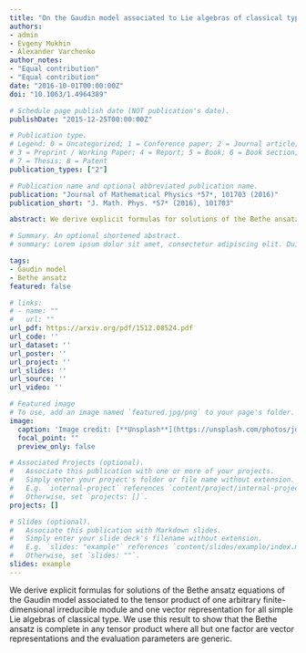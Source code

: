 ```yaml
---
title: "On the Gaudin model associated to Lie algebras of classical types"
authors:
- admin
- Evgeny Mukhin
- Alexander Varchenko
author_notes:
- "Equal contribution"
- "Equal contribution"
date: "2016-10-01T00:00:00Z"
doi: "10.1063/1.4964389"

# Schedule page publish date (NOT publication's date).
publishDate: "2015-12-25T00:00:00Z"

# Publication type.
# Legend: 0 = Uncategorized; 1 = Conference paper; 2 = Journal article;
# 3 = Preprint / Working Paper; 4 = Report; 5 = Book; 6 = Book section;
# 7 = Thesis; 8 = Patent
publication_types: ["2"]

# Publication name and optional abbreviated publication name.
publication: "Journal of Mathematical Physics *57*, 101703 (2016)"
publication_short: "J. Math. Phys. *57* (2016), 101703"

abstract: We derive explicit formulas for solutions of the Bethe ansatz equations of the Gaudin model associated to the tensor product of one arbitrary finite-dimensional irreducible module and one vector representation for all simple Lie algebras of classical type. We use this result to show that the Bethe ansatz is complete in any tensor product where all but one factor are vector representations and the evaluation parameters are generic.

# Summary. An optional shortened abstract.
# summary: Lorem ipsum dolor sit amet, consectetur adipiscing elit. Duis posuere tellus ac convallis placerat. Proin tincidunt magna sed ex sollicitudin condimentum.

tags:
- Gaudin model
- Bethe ansatz
featured: false

# links:
# - name: ""
#   url: ""
url_pdf: https://arxiv.org/pdf/1512.08524.pdf
url_code: ''
url_dataset: ''
url_poster: ''
url_project: ''
url_slides: ''
url_source: ''
url_video: ''

# Featured image
# To use, add an image named `featured.jpg/png` to your page's folder. 
image:
  caption: 'Image credit: [**Unsplash**](https://unsplash.com/photos/jdD8gXaTZsc)'
  focal_point: ""
  preview_only: false

# Associated Projects (optional).
#   Associate this publication with one or more of your projects.
#   Simply enter your project's folder or file name without extension.
#   E.g. `internal-project` references `content/project/internal-project/index.md`.
#   Otherwise, set `projects: []`.
projects: []

# Slides (optional).
#   Associate this publication with Markdown slides.
#   Simply enter your slide deck's filename without extension.
#   E.g. `slides: "example"` references `content/slides/example/index.md`.
#   Otherwise, set `slides: ""`.
slides: example
---
```


We derive explicit formulas for solutions of the Bethe ansatz equations of the Gaudin model associated to the tensor product of one arbitrary finite-dimensional irreducible module and one vector representation for all simple Lie algebras of classical type. We use this result to show that the Bethe ansatz is complete in any tensor product where all but one factor are vector representations and the evaluation parameters are generic.
